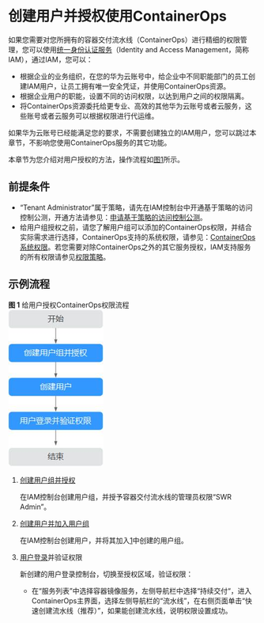 # 创建用户并授权使用ContainerOps<a name="ops_01_0072"></a>

如果您需要对您所拥有的容器交付流水线（ContainerOps）进行精细的权限管理，您可以使用[统一身份认证服务](https://support.huaweicloud.com/usermanual-iam/iam_01_0001.html)（Identity and Access Management，简称IAM），通过IAM，您可以：

-   根据企业的业务组织，在您的华为云账号中，给企业中不同职能部门的员工创建IAM用户，让员工拥有唯一安全凭证，并使用ContainerOps资源。
-   根据企业用户的职能，设置不同的访问权限，以达到用户之间的权限隔离。
-   将ContainerOps资源委托给更专业、高效的其他华为云账号或者云服务，这些账号或者云服务可以根据权限进行代运维。

如果华为云账号已经能满足您的要求，不需要创建独立的IAM用户，您可以跳过本章节，不影响您使用ContainerOps服务的其它功能。

本章节为您介绍对用户授权的方法，操作流程如[图1](#fig673713328586)所示。

## 前提条件<a name="section559312413518"></a>

-   “Tenant Administrator”属于策略，请先在IAM控制台中开通基于策略的访问控制公测，开通方法请参见：[申请基于策略的访问控制公测](https://support.huaweicloud.com/usermanual-iam/iam_01_019.html)。
-   给用户组授权之前，请您了解用户组可以添加的ContainerOps权限，并结合实际需求进行选择，ContainerOps支持的系统权限，请参见：[ContainerOps系统权限](https://support.huaweicloud.com/productdesc-containerops/ops_productdesc_0006.html)。若您需要对除ContainerOps之外的其它服务授权，IAM支持服务的所有权限请参见[权限策略](https://support.huaweicloud.com/permissions/policy_list.html?product=swr)。

## 示例流程<a name="section1946765275520"></a>

**图 1**  给用户授权ContainerOps权限流程<a name="fig673713328586"></a>  
![](figures/给用户授权ContainerOps权限流程.jpg "给用户授权ContainerOps权限流程")

1.  <a name="li8135822590"></a>[创建用户组并授权](https://support.huaweicloud.com/usermanual-iam/iam_03_0001.html)

    在IAM控制台创建用户组，并授予容器交付流水线的管理员权限“SWR Admin”。

2.  [创建用户并加入用户组](https://support.huaweicloud.com/usermanual-iam/iam_02_0001.html)

    在IAM控制台创建用户，并将其加入[1](#li8135822590)中创建的用户组。

3.  [用户登录](https://support.huaweicloud.com/usermanual-iam/iam_01_0552.html)并验证权限

    新创建的用户登录控制台，切换至授权区域，验证权限：

    -   在“服务列表”中选择容器镜像服务，左侧导航栏中选择“持续交付“，进入ContainerOps主界面，选择左侧导航栏的“流水线”，在右侧页面单击“快速创建流水线（推荐）”，如果能创建流水线，说明权限设置成功。


